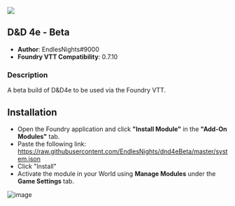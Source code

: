 ![](https://img.shields.io/badge/Foundry-v0.7.10-informational)

## D&D 4e - Beta
* **Author**: EndlesNights#9000
* **Foundry VTT Compatibility**: 0.7.10

### Description
A beta build of D&D4e to be used via the Foundry VTT.

## Installation
* Open the Foundry application and click **"Install Module"** in the **"Add-On Modules"** tab.
* Paste the following link: https://raw.githubusercontent.com/EndlesNights/dnd4eBeta/master/system.json
* Click "Install"
* Activate the module in your World using **Manage Modules** under the **Game Settings** tab.

![image](https://user-images.githubusercontent.com/58280840/122214010-991a4d80-ce77-11eb-8b55-98f537e93ebf.png)
